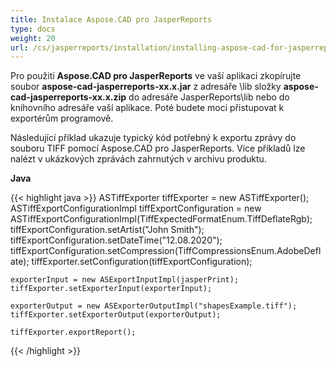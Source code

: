 ```yaml
---
title: Instalace Aspose.CAD pro JasperReports
type: docs
weight: 20
url: /cs/jasperreports/installation/installing-aspose-cad-for-jasperreports/
---
```


Pro použití **Aspose.CAD pro JasperReports** ve vaší aplikaci zkopírujte soubor **aspose-cad-jasperreports-xx.x.jar** z adresáře \lib složky **aspose-cad-jasperreports-xx.x.zip** do adresáře JasperReports\lib nebo do knihovního adresáře vaší aplikace. Poté budete moci přistupovat k exportérům programově.

Následující příklad ukazuje typický kód potřebný k exportu zprávy do souboru TIFF pomocí Aspose.CAD pro JasperReports. Více příkladů lze nalézt v ukázkových zprávách zahrnutých v archivu produktu.

**Java**

{{< highlight java >}}
    ASTiffExporter tiffExporter = new ASTiffExporter();
    ASTiffExportConfigurationImpl tiffExportConfiguration = new ASTiffExportConfigurationImpl(TiffExpectedFormatEnum.TiffDeflateRgb);
    tiffExportConfiguration.setArtist("John Smith");
    tiffExportConfiguration.setDateTime("12.08.2020");
    tiffExportConfiguration.setCompression(TiffCompressionsEnum.AdobeDeflate);
    tiffExporter.setConfiguration(tiffExportConfiguration);

    exporterInput = new ASExportInputImpl(jasperPrint);
    tiffExporter.setExporterInput(exporterInput);

    exporterOutput = new ASExporterOutputImpl("shapesExample.tiff");
    tiffExporter.setExporterOutput(exporterOutput);

    tiffExporter.exportReport();
{{< /highlight >}}
